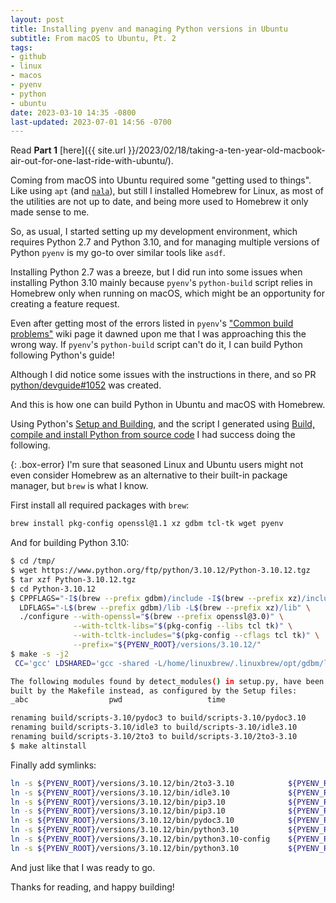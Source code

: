 ```yaml
---
layout: post
title: Installing pyenv and managing Python versions in Ubuntu
subtitle: From macOS to Ubuntu, Pt. 2
tags:
- github
- linux
- macos
- pyenv
- python
- ubuntu
date: 2023-03-10 14:35 -0800
last-updated: 2023-07-01 14:56 -0700
---
```

Read **Part 1** [here]({{ site.url }}/2023/02/18/taking-a-ten-year-old-macbook-air-out-for-one-last-ride-with-ubuntu/).

Coming from macOS into Ubuntu required some "getting used to things". Like using `apt` (and
[`nala`](https://gitlab.com/volian/nala/-/wikis/Installation)), but still I installed Homebrew for Linux, as most of
the utilities are not up to date, and being more used to Homebrew it only made sense to me.

So, as usual, I started setting up my development environment, which requires Python 2.7 and Python 3.10, and for
managing multiple versions of Python `pyenv` is my go-to over similar tools like `asdf`.

Installing Python 2.7 was a breeze, but I did run into some issues when installing Python 3.10 mainly because `pyenv`'s
`python-build` script relies in Homebrew only when running on macOS, which might be an opportunity for creating a
feature request.

Even after getting most of the errors listed in `pyenv`'s
["Common build problems"](https://github.com/pyenv/pyenv/wiki/Common-build-problems) wiki page it dawned upon me that I
was approaching this the wrong way. If `pyenv`'s `python-build` script can't do it, I can build Python following
Python's guide!

Although I did notice some issues with the instructions in there, and so PR
[python/devguide#1052](https://github.com/python/devguide/pull/1052) was created.

And this is how one can build Python in Ubuntu and macOS with Homebrew.

Using Python's [Setup and Building](https://devguide.python.org/getting-started/setup-building/), and the script I
generated using [Build, compile and install Python from source code](https://www.build-python-from-source.com/) I had
success doing the following.

{: .box-error}
I'm sure that seasoned Linux and Ubuntu users might not even consider Homebrew as an alternative to their built-in
package manager, but `brew` is what I know.

First install all required packages with `brew`:

```sh
brew install pkg-config openssl@1.1 xz gdbm tcl-tk wget pyenv
```

And for building Python 3.10:

```sh
$ cd /tmp/
$ wget https://www.python.org/ftp/python/3.10.12/Python-3.10.12.tgz
$ tar xzf Python-3.10.12.tgz
$ cd Python-3.10.12
$ CPPFLAGS="-I$(brew --prefix gdbm)/include -I$(brew --prefix xz)/include" \
  LDFLAGS="-L$(brew --prefix gdbm)/lib -L$(brew --prefix xz)/lib" \
  ./configure --with-openssl="$(brew --prefix openssl@3.0)" \
              --with-tcltk-libs="$(pkg-config --libs tcl tk)" \
              --with-tcltk-includes="$(pkg-config --cflags tcl tk)" \
              --prefix="${PYENV_ROOT}/versions/3.10.12/"
$ make -s -j2
 CC='gcc' LDSHARED='gcc -shared -L/home/linuxbrew/.linuxbrew/opt/gdbm/lib -L/home/linuxbrew/.linuxbrew/opt/xz/lib   ' OPT='-g -Og -Wall'      _TCLTK_INCLUDES='-I/home/linuxbrew/.linuxbrew/Cellar/tcl-tk/8.6.13_3/include/tcl-tk -I/home/linuxbrew/.linuxbrew/opt/zlib/include' _TCLTK_LIBS='-L/home/linuxbrew/.linuxbrew/Cellar/tcl-tk/8.6.13_3/lib -ltk8.6 -ltkstub8.6 -ltcl8.6 -ltclstub8.6'  ./python -E ./setup.py -q build

The following modules found by detect_modules() in setup.py, have been
built by the Makefile instead, as configured by the Setup files:
_abc                  pwd                   time

renaming build/scripts-3.10/pydoc3 to build/scripts-3.10/pydoc3.10
renaming build/scripts-3.10/idle3 to build/scripts-3.10/idle3.10
renaming build/scripts-3.10/2to3 to build/scripts-3.10/2to3-3.10
$ make altinstall
```

Finally add symlinks:

```sh
ln -s ${PYENV_ROOT}/versions/3.10.12/bin/2to3-3.10            ${PYENV_ROOT}/versions/3.10.12/bin/2to3
ln -s ${PYENV_ROOT}/versions/3.10.12/bin/idle3.10             ${PYENV_ROOT}/versions/3.10.12/bin/idle
ln -s ${PYENV_ROOT}/versions/3.10.12/bin/pip3.10              ${PYENV_ROOT}/versions/3.10.12/bin/pip
ln -s ${PYENV_ROOT}/versions/3.10.12/bin/pip3.10              ${PYENV_ROOT}/versions/3.10.12/bin/pip3
ln -s ${PYENV_ROOT}/versions/3.10.12/bin/pydoc3.10            ${PYENV_ROOT}/versions/3.10.12/bin/pydoc
ln -s ${PYENV_ROOT}/versions/3.10.12/bin/python3.10           ${PYENV_ROOT}/versions/3.10.12/bin/python
ln -s ${PYENV_ROOT}/versions/3.10.12/bin/python3.10-config    ${PYENV_ROOT}/versions/3.10.12/bin/python-config
ln -s ${PYENV_ROOT}/versions/3.10.12/bin/python3.10           ${PYENV_ROOT}/versions/3.10.12/bin/python3
```

And just like that I was ready to go.

Thanks for reading, and happy building!
